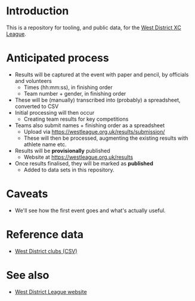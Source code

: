 # Introduction

This is a repository for tooling, and public data, for the [West District XC League](https://westleague.org.uk/).

# Anticipated process

* Results will be captured at the event with paper and pencil, by officials and volunteers
  * Times (hh:mm:ss), in finishing order
  * Team number + gender, in finishing order
* These will be (manually) transcribed into (probably) a spreadsheet, converted to CSV
* Initial processing will then occur
  * Creating team results for key competitions
* Teams also submit names + finishing order as a spreadsheet
  * Upload via https://westleague.org.uk/results/submission/
  * These will then be processed, augmenting the existing results with athlete name etc.
* Results will be **provisionally** published
  * Website at https://westleague.org.uk/results
* Once results finalised, they will be marked as **published**
  * Added to data sets in this repository.

# Caveats

* We'll see how the first event goes and what's actually useful. 


# Reference data

* [West District clubs (CSV)](./data/reference/clubs.csv)

# See also

* [West District League website](https://westleague.org.uk/)

